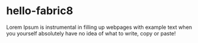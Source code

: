 # hello-fabric8

Lorem Ipsum is instrumental in filling up webpages with example text when you yourself absolutely have no idea of what to write, copy or paste!
